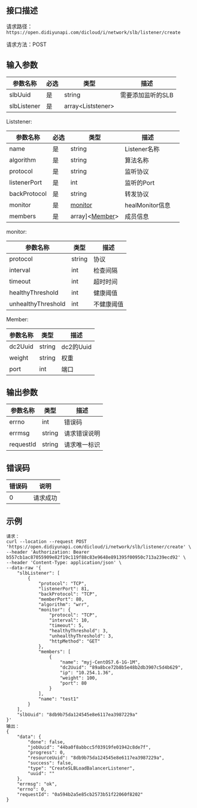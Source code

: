 ## 接口描述

请求路径：`https://open.didiyunapi.com/dicloud/i/network/slb/listener/create`

请求方法：POST

## 输入参数

| 参数名称    | 必选 | 类型                | 描述              |
| ----------- | ---- | ------------------- | ----------------- |
| slbUuid     | 是   | string              | 需要添加监听的SLB |
| slbListener | 是   | array\<Liststener\> |                   |

<span id="Liststener"></span>
Liststener:

| 参数名称     | 必选 | 类型                        | 描述            |      |
| ------------ | ---- | --------------------------- | --------------- | ---- |
| name         | 是   | string                      | Listener名称    |      |
| algorithm    | 是   | string                      | 算法名称        |      |
| protocol     | 是   | string                      | 监听协议        |      |
| listenerPort | 是   | int                         | 监听的Port      |      |
| backProtocol | 是   | string                      | 转发协议        |      |
| monitor      | 是   | [monitor](#monitor)         | healMonitor信息 |      |
| members      | 是   | array]\<[Member](#Member)\> | 成员信息        |      |

<span id="monitor"></span>
monitor:

| 参数名称           | 类型   | 描述       |
| ------------------ | ------ | ---------- |
| protocol           | string | 协议       |
| interval` `        | int    | 检查间隔   |
| timeout            | int    | 超时时间   |
| healthyThreshold   | int    | 健康阈值   |
| unhealthyThreshold | int    | 不健康阈值 |

<span id="Member"></span>
Member:

| 参数名称 | 类型   | 描述      |
| -------- | ------ | --------- |
| dc2Uuid  | string | dc2的Uuid |
| weight   | string | 权重      |
| port     | int    | 端口      |

## 

## 输出参数

| 参数名称  | 类型   | 描述         |
| --------- | ------ | ------------ |
| errno     | int    | 错误码       |
| errmsg    | string | 请求错误说明 |
| requestId | string | 请求唯一标识 |


## 错误码

| 错误码 | 说明     |
| ------ | -------- |
| 0      | 请求成功 |

## 示例

```
请求：
curl --location --request POST 'https://open.didiyunapi.com/dicloud/i/network/slb/listener/create' \
--header 'Authorization: Bearer b557cb1ac87055909e82f19c119f88c83e9648e891395f00950c713a239ecd92' \
--header 'Content-Type: application/json' \
--data-raw '{
    "slbListener": [
        {
            "protocol": "TCP",
            "listenerPort": 81,
            "backProtocol": "TCP",
            "memberPort": 80,
            "algorithm": "wrr",
            "monitor": {
                "protocol": "TCP",
                "interval": 10,
                "timeout": 5,
                "healthyThreshold": 3,
                "unhealthyThreshold": 3,
                "httpMethod": "GET"
            },
            "members": [
                {
                    "name": "myj-CentOS7.6-1G-1M",
                    "dc2Uuid": "89a8bce72b8b5e48b2db3907c5d4b629",
                    "ip": "10.254.1.36",
                    "weight": 100,
                    "port": 80
                }
            ],
            "name": "test1"
        }
    ],
    "slbUuid": "8db9b75da124545e8e6117ea3987229a"
}'
输出：
{
    "data": {
        "done": false,
        "jobUuid": "44ba0f8abbcc5f03919fe01942c8de7f",
        "progress": 0,
        "resourceUuid": "8db9b75da124545e8e6117ea3987229a",
        "success": false,
        "type": "CreateSLBLoadBalancerListener",
        "uuid": ""
    },
    "errmsg": "ok",
    "errno": 0,
    "requestId": "0a594b2a5e85cb2573b51f22060f8202"
}
```